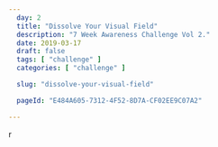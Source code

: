 ```yaml
---
  day: 2
  title: "Dissolve Your Visual Field"
  description: "7 Week Awareness Challenge Vol 2."
  date: 2019-03-17
  draft: false
  tags: [ "challenge" ]
  categories: [ "challenge" ]

  slug: "dissolve-your-visual-field"

  pageId: "E484A605-7312-4F52-8D7A-CF02EE9C07A2"

---
```


r